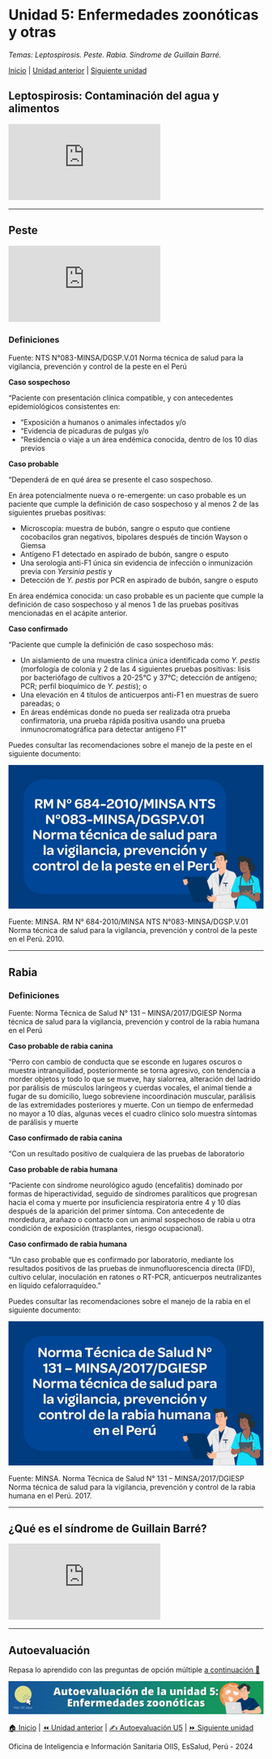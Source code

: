<html>
<head>
<title>Unidad 5: Enfermedades zoonóticas y otras</title>
</head>
<body>

<h1>Unidad 5: Enfermedades zoonóticas y otras</h1>
<p><i>Temas: Leptospirosis. Peste. Rabia. Síndrome de Guillain Barré.</i></p>
<p><a href="index.html">Inicio</a> | <a href="u4.html">Unidad anterior</a> | <a href="u6.html">Siguiente unidad</a>

<h2>Leptospirosis: Contaminación del agua y alimentos</h2>
<div class="container">
<iframe src="https://www.youtube.com/embed/x4YNzmd-ukc?si=P-zYwtGE9ST2OcQf&amp;start=231" 
frameborder="0" allow="accelerometer; autoplay; clipboard-write; encrypted-media; gyroscope; picture-in-picture; web-share" allowfullscreen class="video"></iframe>
</div>

<hr>

<h2>Peste</h2>
<div class="container">
<iframe src="https://www.youtube.com/embed/RRJJFnOm1eU?si=wN4iLghsN8bmTr2H&amp;start=514" 
frameborder="0" allow="accelerometer; autoplay; clipboard-write; encrypted-media; gyroscope; picture-in-picture; web-share" allowfullscreen class="video"></iframe>
</div>

<h3>Definiciones</h3>
<p>Fuente: NTS N°083-MINSA/DGSP.V.01 Norma técnica de salud para la vigilancia, prevención y control de la peste en el Perú</p>
<p><b>Caso sospechoso</b></p>
<p>“Paciente con presentación clínica compatible, y con antecedentes epidemiológicos consistentes en:</p>
<ul>
  <li>“Exposición a humanos o animales infectados y/o</li>
  <li>“Evidencia de picaduras de pulgas y/o</li>
  <li>“Residencia o viaje a un área endémica conocida, dentro de los 10 días previos</li>
</ul>

<p><b>Caso probable</b></p>
<p>“Dependerá de en qué área se presente el caso sospechoso.</p>
<p>En área potencialmente nueva o re-emergente: un caso probable es un paciente que cumple la definición de caso sospechoso y al menos 2 de las siguientes pruebas positivas:</p>

<ul>
  <li>Microscopía: muestra de bubón, sangre o esputo que contiene cocobacilos gran negativos, bipolares después de tinción Wayson o Giemsa</li>
  <li>Antígeno F1 detectado en aspirado de bubón, sangre o esputo</li>
  <li>Una serología anti-F1 única sin evidencia de infección o inmunización previa con <i>Yersinia pestis</i> y</li>
  <li>Detección de <i>Y. pestis</i> por PCR en aspirado de bubón, sangre o esputo</li>
</ul>

<p>En área endémica conocida: un caso probable es un paciente que cumple la definición de caso sospechoso y al menos 1 de las pruebas positivas mencionadas en el acápite anterior.</p>

<p><b>Caso confirmado</b></p>
<p>“Paciente que cumple la definición de caso sospechoso más:</p>

<ul>
  <li>Un aislamiento de una muestra clínica única identificada como <i>Y. pestis</i> (morfología de colonia y 2 de las 4 siguientes pruebas positivas: lisis por bacteriófago de cultivos a 20-25°C y 37°C; detección de antígeno; PCR; perfil bioquímico de <i>Y. pestis</i>); o</li>
  <li>Una elevación en 4 títulos de anticuerpos anti-F1 en muestras de suero pareadas; o</li>
  <li>En áreas endémicas donde no pueda ser realizada otra prueba confirmatoria, una prueba rápida positiva usando una prueba inmunocromatográfica para detectar antígeno F1”</li>
</ul>

<p>Puedes consultar las recomendaciones sobre el manejo de la peste en el siguiente documento:</p>
<p><a href="./pdfs/peste.pdf" target="_blank"><img src="./images/peste.png" alt="Norma técnica para la vigilancia, prevención y control de la peste"></a></p>

<p>Fuente: MINSA. RM N° 684-2010/MINSA NTS N°083-MINSA/DGSP.V.01 Norma técnica de salud para la vigilancia, prevención y control de la peste en el Perú. 2010.</p>

<hr>

<h2>Rabia</h2>
<h3>Definiciones</h3>
<p>Fuente: Norma Técnica de Salud N° 131 – MINSA/2017/DGIESP Norma técnica de salud para la vigilancia, prevención y control de la rabia humana en el Perú</p>

<p><b>Caso probable de rabia canina</b></p>
<p>“Perro con cambio de conducta que se esconde en lugares oscuros o muestra intranquilidad, posteriormente se torna agresivo, con tendencia a morder objetos y todo lo que se mueve, hay sialorrea, alteración del ladrido por parálisis de músculos laríngeos y cuerdas vocales, el animal tiende a fugar de su domicilio, luego sobreviene incoordinación muscular, parálisis de las extremidades posteriores y muerte. Con un tiempo de enfermedad no mayor a 10 días, algunas veces el cuadro clínico solo muestra síntomas de parálisis y muerte</p>
<p><b>Caso confirmado de rabia canina</b></p>
<p>“Con un resultado positivo de cualquiera de las pruebas de laboratorio</p>
<p><b>Caso probable de rabia humana</b></p>
<p>“Paciente con síndrome neurológico agudo (encefalitis) dominado por formas de hiperactividad, seguido de síndromes paralíticos que progresan hacia el coma y muerte por insuficiencia respiratoria entre 4 y 10 días después de la aparición del primer síntoma. Con antecedente de mordedura, arañazo o contacto con un animal sospechoso de rabia u otra condición de exposición (trasplantes, riesgo ocupacional).</p>
<p><b>Caso confirmado de rabia humana</b></p>
<p>“Un caso probable que es confirmado por laboratorio, mediante los resultados positivos de las pruebas de inmunofluorescencia directa (IFD), cultivo celular, inoculación en ratones o RT-PCR, anticuerpos neutralizantes en líquido cefalorraquídeo.”</p>

<p>Puedes consultar las recomendaciones sobre el manejo de la rabia en el siguiente documento:</p>
<p><a href="./pdfs/rabia.pdf" target="_blank"><img src="./images/rabia.png" alt="Norma técnica para la vigilancia, prevención y control de la rabia humana"></a></p>

<p>Fuente: MINSA. Norma Técnica de Salud N° 131 – MINSA/2017/DGIESP Norma técnica de salud para la vigilancia, prevención y control de la rabia humana en el Perú. 2017.</p>

<hr>

<h2>¿Qué es el síndrome de Guillain Barré?</h2>
<div class="container">
<iframe src="https://www.youtube.com/embed/z6gHq-DHcYo?si=40LR7Je2vFTAhSFh&amp;start=16" 
frameborder="0" allow="accelerometer; autoplay; clipboard-write; encrypted-media; gyroscope; picture-in-picture; web-share" allowfullscreen class="video"></iframe>
</div>

<hr>

<h2>Autoevaluación</h2>
<p>Repasa lo aprendido con las preguntas de opción múltiple <a href="u5_autoeval.html">a continuación &#128221;</a></p>

<p><a href="u5_autoeval.html"><img src="./images/autoeval_u5.png" alt="Autoevaluación - Unidad 5"></a></p>

<p><a href="index.html">&#127968; Inicio</a> | <a href="u4.html">&#9194; Unidad anterior</a> | <a href="u5_autoeval.html">&#9997; Autoevaluación U5</a> | <a href="u6.html">&#9193; Siguiente unidad</a></p>

<p>Oficina de Inteligencia e Información Sanitaria OIIS, EsSalud, Perú - 2024</p>
